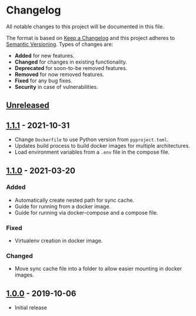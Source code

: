 # Changelog
All notable changes to this project will be documented in this file.

The format is based on [Keep a Changelog](http://keepachangelog.com/en/1.0.0/)
and this project adheres to [Semantic Versioning](http://semver.org/spec/v2.0.0.html).
Types of changes are:

* **Added** for new features.
* **Changed** for changes in existing functionality.
* **Deprecated** for soon-to-be removed features.
* **Removed** for now removed features.
* **Fixed** for any bug fixes.
* **Security** in case of vulnerabilities.

## [Unreleased]

## [1.1.1] - 2021-10-31

- Change `Dockerfile` to use Python version from `pyproject.toml`.
- Updates build process to build docker images for multiple architectures.
- Load environment variables from a `.env` file in the compose file.

## [1.1.0] - 2021-03-20

### Added

* Automatically create nested path for sync cache.
* Guide for running from a docker image.
* Guide for running via docker-compose and a compose file.

### Fixed

* Virtualenv creation in docker image.

### Changed

* Move sync cache file into a folder to allow easier mounting in docker images.

## [1.0.0] - 2019-10-06

* Initial release

[Unreleased]: https://github.com/radeklat/todoist-habitica-points-sync/compare/1.1.1...HEAD
[1.1.1]: https://github.com/radeklat/todoist-habitica-points-sync/compare/1.1.0...1.1.1
[1.1.0]: https://github.com/radeklat/todoist-habitica-points-sync/compare/1.0.0...1.1.0
[1.0.0]: https://github.com/radeklat/todoist-habitica-points-sync/compare/initial...1.0.0

[0.1.1]: https://github.com/radeklat/mqtt_influxdb_gateway/compare/0.1.0...0.1.1
